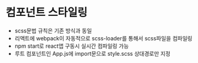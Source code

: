 # 컴포넌트 스타일링

- scss문법 규칙은 기존 방식과 동일
- 리액트에 webpack이 자동적으로 scss-loader를 통해서 scss파일을 컴파일링
- npm start로 react앱 구동시 실시간 컴파일링 가능
- 루트 컴포넌트인 App.js에 import문으로 style.scss 상대경로만 지정
